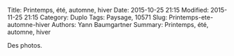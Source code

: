 Title: Printemps, été, automne, hiver
Date: 2015-10-25 21:15
Modified: 2015-11-25 21:15
Category: Duplo
Tags: Paysage, 10571
Slug: Printemps-ete-automne-hiver
Authors: Yann Baumgartner
Summary: Printemps, été, automne, hiver

Des photos.
